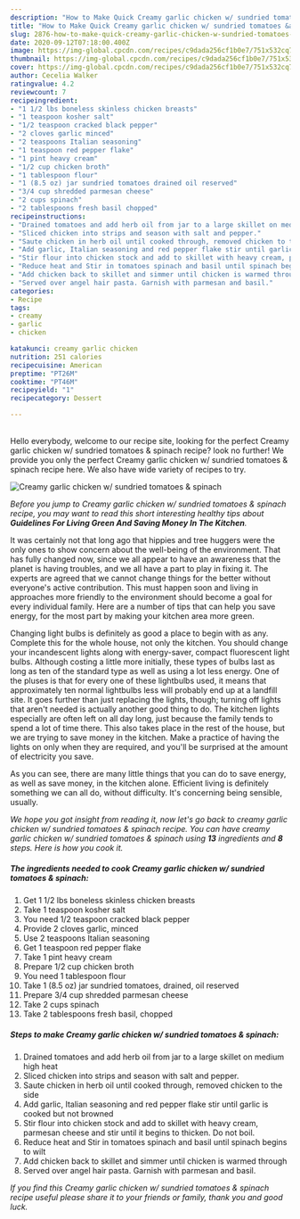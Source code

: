 ```yaml
---
description: "How to Make Quick Creamy garlic chicken w/ sundried tomatoes &amp;amp; spinach"
title: "How to Make Quick Creamy garlic chicken w/ sundried tomatoes &amp;amp; spinach"
slug: 2876-how-to-make-quick-creamy-garlic-chicken-w-sundried-tomatoes-and-amp-spinach
date: 2020-09-12T07:18:00.400Z
image: https://img-global.cpcdn.com/recipes/c9dada256cf1b0e7/751x532cq70/creamy-garlic-chicken-w-sundried-tomatoes-spinach-recipe-main-photo.jpg
thumbnail: https://img-global.cpcdn.com/recipes/c9dada256cf1b0e7/751x532cq70/creamy-garlic-chicken-w-sundried-tomatoes-spinach-recipe-main-photo.jpg
cover: https://img-global.cpcdn.com/recipes/c9dada256cf1b0e7/751x532cq70/creamy-garlic-chicken-w-sundried-tomatoes-spinach-recipe-main-photo.jpg
author: Cecelia Walker
ratingvalue: 4.2
reviewcount: 7
recipeingredient:
- "1 1/2 lbs boneless skinless chicken breasts"
- "1 teaspoon kosher salt"
- "1/2 teaspoon cracked black pepper"
- "2 cloves garlic minced"
- "2 teaspoons Italian seasoning"
- "1 teaspoon red pepper flake"
- "1 pint heavy cream"
- "1/2 cup chicken broth"
- "1 tablespoon flour"
- "1 (8.5 oz) jar sundried tomatoes drained oil reserved"
- "3/4 cup shredded parmesan cheese"
- "2 cups spinach"
- "2 tablespoons fresh basil chopped"
recipeinstructions:
- "Drained tomatoes and add herb oil from jar to a large skillet on medium high heat"
- "Sliced chicken into strips and season with salt and pepper."
- "Saute chicken in herb oil until cooked through, removed chicken to the side"
- "Add garlic, Italian seasoning and red pepper flake stir until garlic is cooked but not browned"
- "Stir flour into chicken stock and add to skillet with heavy cream, parmesan cheese and stir until it begins to thicken. Do not boil."
- "Reduce heat and Stir in tomatoes spinach and basil until spinach begins to wilt"
- "Add chicken back to skillet and simmer until chicken is warmed through"
- "Served over angel hair pasta. Garnish with parmesan and basil."
categories:
- Recipe
tags:
- creamy
- garlic
- chicken

katakunci: creamy garlic chicken 
nutrition: 251 calories
recipecuisine: American
preptime: "PT26M"
cooktime: "PT46M"
recipeyield: "1"
recipecategory: Dessert

---
```

<br>
Hello everybody, welcome to our recipe site, looking for the perfect Creamy garlic chicken w/ sundried tomatoes &amp; spinach recipe? look no further! We provide you only the perfect Creamy garlic chicken w/ sundried tomatoes &amp; spinach recipe here. We also have wide variety of recipes to try.
<br>


![Creamy garlic chicken w/ sundried tomatoes &amp; spinach](https://img-global.cpcdn.com/recipes/c9dada256cf1b0e7/751x532cq70/creamy-garlic-chicken-w-sundried-tomatoes-spinach-recipe-main-photo.jpg)

<i>Before you jump to Creamy garlic chicken w/ sundried tomatoes &amp; spinach recipe, you may want to read this short interesting healthy tips about 
<strong>Guidelines For Living Green And Saving Money In The Kitchen</strong>.</i>
</br>

It was certainly not that long ago that hippies and tree huggers were the only ones to show concern about the well-being of the environment. That has fully changed now, since we all appear to have an awareness that the planet is having troubles, and we all have a part to play in fixing it. The experts are agreed that we cannot change things for the better without everyone's active contribution. This must happen soon and living in approaches more friendly to the environment should become a goal for every individual family. Here are a number of tips that can help you save energy, for the most part by making your kitchen area more green.

Changing light bulbs is definitely as good a place to begin with as any. Complete this for the whole house, not only the kitchen. You should change your incandescent lights along with energy-saver, compact fluorescent light bulbs. Although costing a little more initially, these types of bulbs last as long as ten of the standard type as well as using a lot less energy. One of the pluses is that for every one of these lightbulbs used, it means that approximately ten normal lightbulbs less will probably end up at a landfill site. It goes further than just replacing the lights, though; turning off lights that aren't needed is actually another good thing to do. The kitchen lights especially are often left on all day long, just because the family tends to spend a lot of time there. This also takes place in the rest of the house, but we are trying to save money in the kitchen. Make a practice of having the lights on only when they are required, and you'll be surprised at the amount of electricity you save.

As you can see, there are many little things that you can do to save energy, as well as save money, in the kitchen alone. Efficient living is definitely something we can all do, without difficulty. It's concerning being sensible, usually.


<i>We hope you got insight from reading it, now let's go back to creamy garlic chicken w/ sundried tomatoes &amp; spinach recipe. You can have creamy garlic chicken w/ sundried tomatoes &amp; spinach using <strong>13</strong> ingredients and <strong>8</strong> steps. Here is how you cook it.
</i>

##### The ingredients needed to cook Creamy garlic chicken w/ sundried tomatoes &amp; spinach:

1. Get 1 1/2 lbs boneless skinless chicken breasts
1. Take 1 teaspoon kosher salt
1. You need 1/2 teaspoon cracked black pepper
1. Provide 2 cloves garlic, minced
1. Use 2 teaspoons Italian seasoning
1. Get 1 teaspoon red pepper flake
1. Take 1 pint heavy cream
1. Prepare 1/2 cup chicken broth
1. You need 1 tablespoon flour
1. Take 1 (8.5 oz) jar sundried tomatoes, drained, oil reserved
1. Prepare 3/4 cup shredded parmesan cheese
1. Take 2 cups spinach
1. Take 2 tablespoons fresh basil, chopped


##### Steps to make Creamy garlic chicken w/ sundried tomatoes &amp; spinach:

1. Drained tomatoes and add herb oil from jar to a large skillet on medium high heat
1. Sliced chicken into strips and season with salt and pepper.
1. Saute chicken in herb oil until cooked through, removed chicken to the side
1. Add garlic, Italian seasoning and red pepper flake stir until garlic is cooked but not browned
1. Stir flour into chicken stock and add to skillet with heavy cream, parmesan cheese and stir until it begins to thicken. Do not boil.
1. Reduce heat and Stir in tomatoes spinach and basil until spinach begins to wilt
1. Add chicken back to skillet and simmer until chicken is warmed through
1. Served over angel hair pasta. Garnish with parmesan and basil.


<i>If you find this Creamy garlic chicken w/ sundried tomatoes &amp; spinach recipe useful please share it to your friends or family, thank you and good luck.</i>
